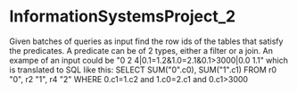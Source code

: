 # InformationSystemsProject_2

Given batches of queries as input find the row ids of the tables that satisfy the predicates.
A predicate can be of 2 types, either a filter or a join. An exampe of an input could be "0 2 4|0.1=1.2&1.0=2.1&0.1>3000|0.0 1.1" which is translated to SQL like this:
SELECT SUM("0".c0), SUM("1".c1)
FROM r0 "0", r2 "1", r4 "2"
WHERE 0.c1=1.c2 and 1.c0=2.c1 and 0.c1>3000
